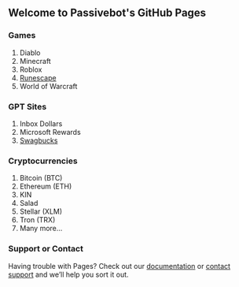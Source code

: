 ## Welcome to Passivebot's GitHub Pages

### Games
1. Diablo
2. Minecraft
3. Roblox
4. <a href="runescape.html">Runescape</a>
5. World of Warcraft

### GPT Sites
1. Inbox Dollars
2. Microsoft Rewards
3. <a href="www.swagbucks.com/lp-savings-button?cmp=695&cxid=swagbuttonref&rb=93728791&extRefCmp=1&extRb=93728791">Swagbucks</a>
        

### Cryptocurrencies

1. Bitcoin (BTC)
2. Ethereum (ETH)
3. KIN
4. Salad
5. Stellar (XLM)
6. Tron (TRX)
7. Many more...


### Support or Contact

Having trouble with Pages? Check out our [documentation](https://docs.github.com/categories/github-pages-basics/) or [contact support](https://passivebot.github.io/contact) and we’ll help you sort it out.

